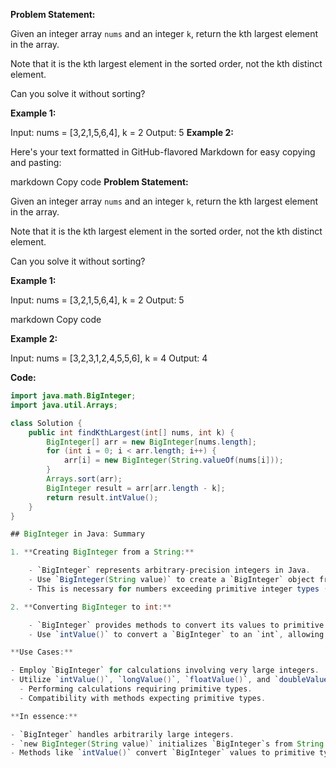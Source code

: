 **Problem Statement:**

Given an integer array `nums` and an integer `k`, return the kth largest element in the array.

Note that it is the kth largest element in the sorted order, not the kth distinct element.

Can you solve it without sorting?

**Example 1:**

Input: nums = [3,2,1,5,6,4], k = 2
Output: 5
**Example 2:**

Here's your text formatted in GitHub-flavored Markdown for easy copying and pasting:

markdown
Copy code
**Problem Statement:**

Given an integer array `nums` and an integer `k`, return the kth largest element in the array.

Note that it is the kth largest element in the sorted order, not the kth distinct element.

Can you solve it without sorting?

**Example 1:**

Input: nums = [3,2,1,5,6,4], k = 2
Output: 5

markdown
Copy code

**Example 2:**

Input: nums = [3,2,3,1,2,4,5,5,6], k = 4
Output: 4


**Code:**

```java
import java.math.BigInteger;
import java.util.Arrays;

class Solution {
    public int findKthLargest(int[] nums, int k) {
        BigInteger[] arr = new BigInteger[nums.length];
        for (int i = 0; i < arr.length; i++) {
            arr[i] = new BigInteger(String.valueOf(nums[i]));
        }
        Arrays.sort(arr);
        BigInteger result = arr[arr.length - k];
        return result.intValue();
    }
}

## BigInteger in Java: Summary

1. **Creating BigInteger from a String:**

    - `BigInteger` represents arbitrary-precision integers in Java.
    - Use `BigInteger(String value)` to create a `BigInteger` object from a String representation of an integer.
    - This is necessary for numbers exceeding primitive integer types (`int`, `long`) to avoid precision loss.

2. **Converting BigInteger to int:**

    - `BigInteger` provides methods to convert its values to primitive types (`int`, `long`, `float`, `double`).
    - Use `intValue()` to convert a `BigInteger` to an `int`, allowing interaction with parts of your program expecting primitive types.

**Use Cases:**

- Employ `BigInteger` for calculations involving very large integers.
- Utilize `intValue()`, `longValue()`, `floatValue()`, and `doubleValue()` methods for conversions to primitive types:
  - Performing calculations requiring primitive types.
  - Compatibility with methods expecting primitive types.

**In essence:**

- `BigInteger` handles arbitrarily large integers.
- `new BigInteger(String value)` initializes `BigInteger`s from String representations.
- Methods like `intValue()` convert `BigInteger` values to primitive types when necessary.

